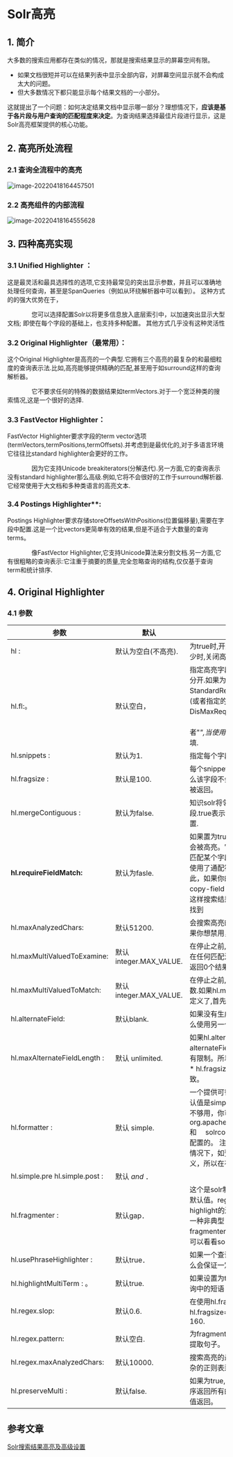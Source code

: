 # Solr高亮

## 1. 简介

大多数的搜索应用都存在类似的情况，那就是搜索结果显示的屏幕空间有限。

- 如果文档很短并可以在结果列表中显示全部内容，对屏幕空间显示就不会构成太大的问题。
- 但大多数情况下都只能显示每个结果文档的一小部分。

这就提出了一个问题：如何决定结果文档中显示哪一部分？理想情况下，**应该是基于各片段与用户查询的匹配程度来决定**。为查询结果选择最佳片段进行显示，这是Solr高亮框架提供的核心功能。

## 2.  高亮所处流程

### 2.1 查询全流程中的高亮

![image-20220418164457501](https://abelsun-1256449468.cos.ap-beijing.myqcloud.com/image/image-20220418164457501.png)

### 2.2 高亮组件的内部流程

![image-20220418164555628](https://abelsun-1256449468.cos.ap-beijing.myqcloud.com/image/image-20220418164555628.png)

## 3. 四种高亮实现

### 3.1 **Unified Highlighter ：**

这是最灵活和最具选择性的选项,它支持最常见的突出显示参数，并且可以准确地处理任何查询，甚至是SpanQueries（例如从环绕解析器中可以看到）。 这种方式的的强大优势在于，

　　　　您可以选择配置Solr以将更多信息放入底层索引中，以加速突出显示大型文档; 即使在每个字段的基础上，也支持多种配置。 其他方式几乎没有这种灵活性　

### 3.2 **Original Highlighter（最常用）：**

这个Original Highlighter是高亮的一个典型.它拥有三个高亮的最复杂的和最细粒度的查询表示法.比如,高亮能够提供精确的匹配,甚至用于如surround这样的查询解析器。

　　　　它不要求任何的特殊的数据结果如termVectors.对于一个宽泛种类的搜索情况,这是一个很好的选择.

### 3.3 **FastVector Highlighter**：

FastVector Highlighter要求字段的term vector选项(termVectors,termPositions,termOffsets).并考虑到是最优化的,对于多语言环境它往往比standard highlighter会更好的工作。

　　　　因为它支持Unicode breakiterators(分解迭代).另一方面,它的查询表示没有standard highlighter那么高级.例如,它将不会很好的工作于surround解析器.它经常使用于大文档和多种类语言的高亮文本.

### 3.4 Postings Highlighter**:

Postings Highlighter要求存储storeOffsetsWithPositions(位置偏移量),需要在字段中配置.这是一个比vectors更简单有效的结果,但是不适合于大数量的查询terms。

　　　　像FastVector Highlighter,它支持Unicode算法来分割文档.另一方面,它有很粗略的查询表示:它注重于摘要的质量,完全忽略查询的结构,仅仅基于查询term和统计排序.

## 4. Original Highlighter

### 4.1 参数

| 参数                           | 默认                   | 含义                                                         |
| ------------------------------ | ---------------------- | ------------------------------------------------------------ |
| hl :                           | 默认为空白(不高亮).    | 为true时,开启高亮功能,为false或者空白或者缺少时,关闭高亮功能. |
| hl.fl:。                       | 默认空白，             | 指定高亮字段列表.多个字段之间以逗号或空格分开.如果为空白,对于StandardRequestHandler,高亮默认搜索字段(或者指定的df参数).对于DisMaxRequestHandler,qf作为默认的 　　　　　　"*"可以用于匹配全局,如"text_*"或者"*",当使用"*"时,hl.requireFieldMatch=true必填. |
| hl.snippets :                  | 默认为1.               | 指定每个字段生成的高亮字段的最大数量.                        |
| hl.fragsize :                  | 默认是100.             | 每个snippet返回的最大字符数。如果为0，那么该字段不会被fragmented且整个字段的值会被返回。 |
| hl.mergeContiguous :           | 默认为false.           | 知识solr将邻近相连的片段合并为一个单独的片段.true表示合并.默认值为false,为向后兼容设置. |
| **hl.requireFieldMatch:**      | 默认为fasle.           | 如果置为true，除非该字段的查询结果不为空才会被高亮。它的默认值是false，意味 着它可能匹配某个字段却高亮一个不同的字段。如果hl.fl使用了通配符，那么就要启用该参数。 尽管如此，如果你的查询是all字段（可能是使用 copy-field 指令），那么还是把它设为false，这样搜索结果能表明哪个字段的查询文本未被找到 |
| hl.maxAnalyzedChars:           | 默认51200.             | 会搜索高亮的最大字符，默认值为51200，如果你想禁用，设为-1    |
| hl.maxMultiValuedToExamine:    | 默认integer.MAX_VALUE. | 在停止之前,指定检查的多值字段的最大条木数.在任何匹配没有找到之前,如果达到限制,可能会返回0个结果. |
| hl.maxMultiValuedToMatch:      | 默认integer.MAX_VALUE. | 在停止之前,指定在多值字段中找到的最大匹配数.如果hl.maxMultiValuedToExamine也已经定义了,首先达到的限制将决定何时停止查找。 |
| hl.alternateField:             | 默认blank.             | 如果没有生成snippet（没有terms 匹配），那么使用另一个字段值作为返回。 |
| hl.maxAlternateFieldLength :   | 默认 unlimited.        | 如果hl.alternateField启用，则有时需要制定alternateField的最大字符长度，默认0是即没有限制。所以合理的值是应该为 　hl.snippets * hl.fragsize这样返回结果的大小就能保持一致。 |
| hl.formatter :                 | 默认 simple.           | 一个提供可替换的formatting算法的扩展点。默认值是simple，这是目前仅有的选项。显然这不够用，你可 以看看org.apache.solr.highlight.HtmlFormatter.java 和 　solrconfig.xml中highlighting元素是如何配置的。 注意在不论原文中被高亮了什么值的情况下，如预先已存在的em tags，也不会被转义，所以在有时会导致假的高亮。 |
| hl.simple.pre hl.simple.post : | 默认<em> and </em> ．  |                                                              |
| hl.fragmenter :                | 默认gap．              | 这个是solr制定fragment算法的扩展点。gap是默认值。regex是另一种选项，这种选项指明 highlight的边界由一个正则表达式确 定。这是一种非典型 的高级选项。 为了知道默认设置和fragmenters (and formatters)是如何配置的，可以看看solrconfig.xml中的highlight段。 |
| hl.usePhraseHighlighter :      | 默认true．             | 如果一个查询中含有短语（引号框起来的）那么会保证一定要完全匹配短语的才会被高亮 |
| hl.highlightMultiTerm : 。     | 默认true.              | 如果设置为true,solr将会高亮出现在多terms查询中的短语         |
| hl.regex.slop:                 | 默认0.6.               | 在使用hl.fragmenter=regex时,意思是如果hl.fragsize=100那么fragment的大小会从40-160. |
| hl.regex.pattern:              | 默认空白.              | 为fragmenting指定正则表达式.这个可以用作提取句子。           |
| hl.regex.maxAnalyzedChars:     | 默认10000.             | 搜索高亮的最大字符,对一个大字段使用一个复杂的正则表达式是非常昂贵的。 |
| hl.preserveMulti :             | 默认false.             | 如果为true,多值字段将会按照它们在索引中顺序返回所有的值.如果false,只有匹配高亮请求的值返回。 |

## 参考文章

[Solr搜索结果高亮及高级设置 ](https://www.cnblogs.com/yszd/p/12867697.html)